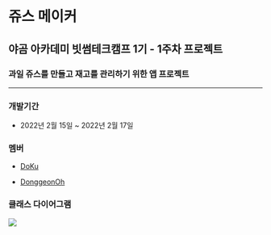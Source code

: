 # 쥬스 메이커

## 야곰 아카데미 빗썸테크캠프 1기 - 1주차 프로젝트

### 과일 쥬스를 만들고 재고를 관리하기 위한 앱 프로젝트

---

### 개발기간

- 2022년 2월 15일 ~ 2022년 2월 17일

### 멤버

- [DoKu](https://github.com/iDoyoung)

- [DonggeonOh](https://github.com/DonggeonOh)

### 클래스 다이어그램

<img src="https://user-images.githubusercontent.com/18098363/154088400-1a2aa047-2d3b-41bb-a28b-8fd6232a04de.jpg" />
